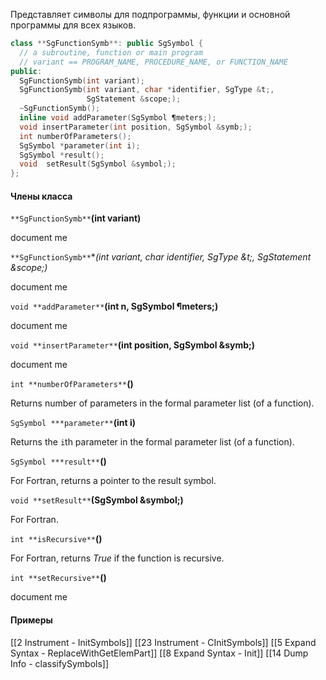 Представляет символы для подпрограммы, функции и основной программы для всех языков.

```cpp
class **SgFunctionSymb**: public SgSymbol {
  // a subroutine, function or main program
  // variant == PROGRAM_NAME, PROCEDURE_NAME, or FUNCTION_NAME
public:
  SgFunctionSymb(int variant);
  SgFunctionSymb(int variant, char *identifier, SgType &t;, 
                 SgStatement &scope;);
  ~SgFunctionSymb();
  inline void addParameter(SgSymbol ¶meters;);
  void insertParameter(int position, SgSymbol &symb;);
  int numberOfParameters();
  SgSymbol *parameter(int i); 
  SgSymbol *result();
  void  setResult(SgSymbol &symbol;);
};
```

#### Члены класса

`**SgFunctionSymb**`**(int variant)**

document me

`**SgFunctionSymb**`**(int variant, char *identifier, SgType &t;, SgStatement &scope;)**

document me

`void **addParameter**`**(int n, SgSymbol ¶meters;)**

document me

`void **insertParameter**`**(int position, SgSymbol &symb;)**

document me

`int **numberOfParameters**`**()**

Returns number of parameters in the formal parameter list (of a function).

`SgSymbol ***parameter**`**(int i)**

Returns the `i`th parameter in the formal parameter list (of a function).

`SgSymbol ***result**`**()**

For Fortran, returns a pointer to the result symbol.

`void **setResult**`**(SgSymbol &symbol;)**

For Fortran.

`int **isRecursive**`**()**

For Fortran, returns _True_ if the function is recursive.

`int **setRecursive**`**()**

document me

#### Примеры
[[2 Instrument - InitSymbols]]
[[23 Instrument - CInitSymbols]]
[[5 Expand Syntax - ReplaceWithGetElemPart]]
[[8 Expand Syntax - Init]]
[[14 Dump Info - classifySymbols]]

